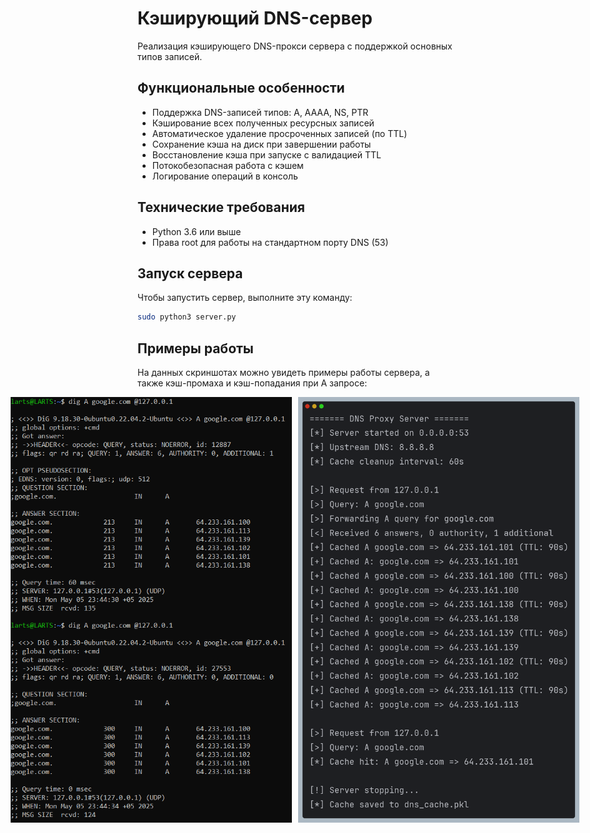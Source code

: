 # Кэширующий DNS-сервер

Реализация кэширующего DNS-прокси сервера с поддержкой основных типов записей.

## Функциональные особенности

- Поддержка DNS-записей типов: A, AAAA, NS, PTR
- Кэширование всех полученных ресурсных записей
- Автоматическое удаление просроченных записей (по TTL)
- Сохранение кэша на диск при завершении работы
- Восстановление кэша при запуске с валидацией TTL
- Потокобезопасная работа с кэшем
- Логирование операций в консоль

## Технические требования

- Python 3.6 или выше
- Права root для работы на стандартном порту DNS (53)

## Запуск сервера

Чтобы запустить сервер, выполните эту команду:
```bash
sudo python3 server.py
```

## Примеры работы
На данных скриншотах можно увидеть примеры работы сервера, а также кэш-промаха и кэш-попадания при A запросе:

<div style="display: flex; justify-content: center; gap: 10px;">
  <img src="resources/A_answers.png" alt="A_answers.png" width="450"/>
  <img src="resources/A_logs.png" alt="A_logs.png" width="450"/>
</div>
